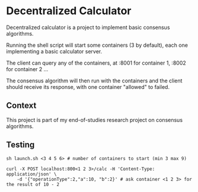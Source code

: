 # Decentralized Calculator

Decentralized calculator is a project to implement basic consensus algorithms.

Running the shell script will start some containers (3 by default), each one implementing a basic calculator server.

The client can query any of the containers, at :8001 for container 1, :8002 for container 2 ...

The consensus algorithm will then run with the containers and the client should receive its response, with one container "allowed" to failed.

## Context

This project is part of my end-of-studies research project on consensus algorithms.

## Testing

```
sh launch.sh <3 4 5 6> # number of containers to start (min 3 max 9)

curl -X POST localhost:800<1 2 3>/calc -H 'Content-Type: application/json' \
    -d '{"operationType":2,"a":10, "b":2}' # ask container <1 2 3> for the result of 10 - 2
```